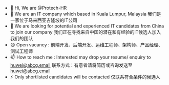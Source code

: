 - 👋 Hi, We are @Protech-HR 
- 🌱 We are an IT company which based in Kuala Lumpur, Malaysia 我们是一家位于马来西亚吉隆坡的IT公司
- 👀 We are looking for potential and experienced IT candidates from China to join our company 我们正在寻找来自中国的潜在和有经验的IT候选人加入我们的团队
- 😄 Open vacancy : 前端开发、后端开发、运维工程师、架构师、产品经理、测试工程师
- 📫 How to reach me : Interested may drop your resume/ enquiry to huwei@abcg.email 联系方式：有意者请将简历或咨询发送至 huwei@abcg.email
- ⚡ Only shortlisted candidates will be contacted 仅联系符合条件的候选人

<!---
Protech-HR/Protech-HR is a ✨ special ✨ repository because its `README.md` (this file) appears on your GitHub profile.
You can click the Preview link to take a look at your changes.
--->
